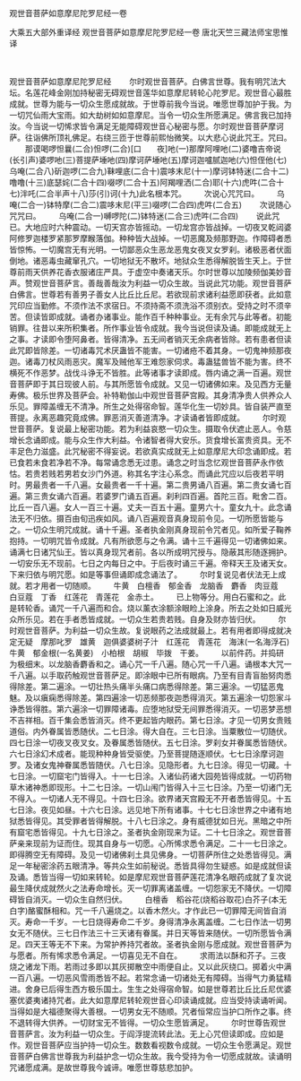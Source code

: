 观世音菩萨如意摩尼陀罗尼经一卷


大乘五大部外重译经
观世音菩萨如意摩尼陀罗尼经一卷
唐北天竺三藏法师宝思惟译


　　

观世音菩萨如意摩尼陀罗尼经
　　尔时观世音菩萨。白佛言世尊。我有明咒法大坛。名莲花峰金刚加持秘密无碍观世音莲华如意摩尼转轮心陀罗尼。观世音心最胜成就。世尊为能与一切众生愿成就故。于世尊前我今当说。唯愿世尊加护于我。为一切咒仙雨大宝雨。如大劫树如如意摩尼。当令一切众生所愿满足。佛言我已加持汝。今当说一切悕求皆令满足无能障碍观世音心秘密与愿。尔时观世音菩萨摩诃萨。往诣佛所顶礼佛足。右绕三匝于世尊前熙怡微笑。以大悲心说此咒王。咒曰。
　　那谟喝啰怛曩(二合)怛啰(二合)[口　　夜]吔(一)那摩阿哩吔(二)婆噜吉帝说(长引声)婆啰吔(三)菩提萨埵吔(四)摩诃萨埵吔(五)摩诃迦嚧腻迦吔(六)怛侄他(七)乌唵(二合八)斫迦啰(二合九)靺哩底(二合十)震哆末尼(十一)摩诃钵特迷(二合十二)噜噜(十三)底瑟姹(二合十四)啜啰(二合十五)阿羯哩洒(二合)耶(十六)虎吽(二合十七)泮吒(二合半声十八)莎(引)诃(十九)此名根本咒。
　　次说心咒咒曰。
　　乌唵(二合一)钵特摩(二合二)震哆末尼(平三)啜啰(二合四)虎吽(二合五)
　　次说随心咒咒曰。
　　乌唵(二合一)嚩啰陀(二)钵特迷(二合三)虎吽(二合四)
　　说此咒已。大地应时六种震动。一切天宫亦皆摇动。一切龙宫亦皆战掉。一切夜叉乾闼婆阿修罗迦楼罗紧那罗摩睺落伽。种种皆大战掉。一切恶魔及频那野迦。作障碍者悉皆惊怖。一切魔宫无有光明。一切鄙恶众生恶龙恶鬼女夜叉女罗刹。诸极恶者伏面倒地。诸恶毒虫藏窜孔穴。一切地狱无不散坏。地狱众生悉得解脱皆生天上。于世尊前雨天供养花香衣服诸庄严具。于虚空中奏诸天乐。尔时世尊以加陵频伽美妙音声。赞观世音菩萨言。善哉善哉汝为利益一切众生故。当说此咒功能。观世音菩萨白佛言。世尊若有善男子善女人比丘比丘尼。若欲现前求诸利益愿即获者。此如意咒印应当勤修。不须作法不求宿日。不须持斋不须洗浴不须别衣。受持之时不须辛苦。但读皆即成就。诵者办诸事业。能作百千种种事业。无有余咒与此等者。初能销罪。往昔以来所积集者。所作事业皆令成就。我今当说但读及诵。即能成就无上之事。才读即令堕阿鼻者。皆得清净。五无间者销灭无余病者皆除。若有患者但读此咒即皆除差。一切诸毒咒术厌蛊皆不能害。一切诸疮不着其身。一切鬼神频那夜迦。诸毒刀杖风雨恶灾。魔军及贼他军王难怨家伺求。毒蛊猛兽皆不能为害。终不横死不作恶梦。战伐斗诤无不皆胜。此等诸事才读即成。唇内诵之满一百遍。观世音菩萨即于其日现彼人前。与其所愿皆令成就。又见一切诸佛如来。及见西方无量寿佛。极乐世界及菩萨会。补特勒伽山中观世音菩萨宫殿。其身清净贵人供养众人乐见。罪障盖缠无不清净。所生之处得宿命智。莲华化生一切妙具。皆自装严直至菩提。永离恶趣究竟成佛。罪恶消灭善道清净。才读诵者皆即成就。
　　尔时观世音菩萨。复说最上秘密功能。若为利益哀愍一切众生。摄取令伏遮止恶人。令慈增长念诵即成。能与众生作大利益。令诸智者得大安乐。货食增长富贵资具。无不丰足色力滋盛。此咒秘密不得妄说。若欲真实成就无上如意摩尼大印念诵即成。若已食若未食若净若不净。每常诵念悉无过患。诵念之时当念忆观世音菩萨永作依怙。若贵若贱若男若女沙门外道。称其名字注心系念。而诵此咒应以后夜若平明时。男最贵者一千八遍。女最贵者一千十遍。第二贵男诵八百遍。第二贵女诵七百遍。第三贵女诵六百遍。若婆罗门诵五百遍。刹利四百遍。首陀三百。毗舍二百。比丘一百八遍。女人一百三十遍。丈夫一百五十遍。童男六十。童女九十。此念诵法无不归依。摄百由旬迅疾如风。诵八百遍观音真身现前令见。一切所愿皆能与之。一切众生明咒成就。诵十千遍。圣者执金刚真身现前令咒者见。如所爱子鞠养抱持。一切明咒皆令成就。凡有所欲愿与之令满。诵十三千遍得见一切诸佛如来。诵满七日诸咒仙王。皆以真身现咒者前。各以所成明咒授与。隐蔽其形随逐拥护。一切安乐无不现前。七日之内每日之中。于后夜时诵三千遍。帝释天王及诸天女。下来归依与明咒愿。如是等事但诵即成念诵法了。
　　尔时复说见者伏法无上成就。若才用者一切随顺。
　　牛黄　白檀香　郁金香　龙脑香　麝香　肉豆蔻　白豆蔻　丁香　红莲花　青莲花　金赤土。
　　已上物等分。用白石蜜和之。此是转轮香。诵咒一千八遍而和合。烧以薰衣涂额涂眼睑上涂身。所去之处如日威光众所乐见。若在手者悉皆成就。一切众生若贵若贱。自身及财亦皆归伏。
　　尔时观世音菩萨。为利益一切众生故。复说眼药之法成就最上。若有用者即得成就决定无疑　摩那叱罗　雄黄　迦俱婆婆树子汁　红莲花　青莲花　海沫(一名海浮石)　牛黄　郁金根(一名黄姜)　小柏根　胡椒　毕拨　干姜。
　　以前件药。并捣研为极细末。以龙脑香麝香和之。诵心咒一千八遍。随心咒一千八遍。诵根本大咒一千八遍。以手取药触观世音菩萨足。即涂眼中已所有眼病。乃至有目青盲胎努肉悉得除差。第二遍涂。一切壮热头痛半头痛口病悉得除差。第三遍涂。一切猛恶鬼魅。及以瘨痫悉得除差。第四遍涂一切恶频那夜迦悉得消灭。第五遍涂一切怨家斗诤悉皆得胜。第六遍涂一切罪障诸毒。应堕地狱受无间罪悉得消灭。一切恶梦恶想不吉祥相。百千集会悉皆消灭。终不更起皆内眼药。第七日涂。才见一切男女贵贱道俗。内外眷属皆悉随伏。二七日涂。得大自在。三七日涂。当粟散位一切随伏。四七日涂一切夜叉夜叉女。及眷属悉皆随伏。五七日涂。罗刹女并眷属悉皆随伏。六七日涂幻术成者。能现种种身皆受驱使。乃至菩提随逐顺伏。七七日涂摩诃迦罗。及诸女鬼神眷属悉皆随伏。八七日涂。见隐形者。九七日涂。得见一切藏。十七日涂。一切窟宅门皆得入。十一七日涂。入诸仙药诸大园苑皆得成就。一切药物草木诸神悉即现形。十二七日涂。一切山闱门皆得入十三七日涂。乃至一切诸门无不得入。一切诸人无不得见。十四七日涂。欲界诸天宫殿无不开者悉皆得见。十五七日涂。夜见如昼。十六七日涂。远见地下所有诸事。十七七日涂世界之中诸有地狱悉皆得见。其受罪者皆得解脱。十八七日涂之。身有威德犹如日光。黑暗之中所有窟宅悉皆得见。十九七日涂之。圣者执金刚现来为证。二十七日涂之。观世音菩萨亲来现前为证而住。现其自身与一切愿。心所悕求悉令满足。二十一七日涂之。即得腾空无有障碍。及见一切诸佛刹土具见佛身。一切菩萨所住之处悉皆得见。满足一年秘密涂药五眼清净。等共众生如前秘说。悉皆具得勿生疑惑。如是成就但读及诵。悉皆当得一切如来转轮。如是摩尼观世音菩萨莲花清净名眼药成就了复次说最生降伏成就然火之法寿命增长。灭一切罪离诸盖缠。一切怨家无不降伏。一切障碍皆自消灭。一切众生自然归伏。
　　白檀香　稻谷花(烧稻谷取花)白芥子(本无白字)酪蜜酥相和。咒一千八遍烧之。以香木然火。才作此已一切罪障无间皆自消灭。寿命一千岁。一七日烧得寿命二千岁。身得清净永离盖缠。二七日作法一切男女无不随伏。三七日作法三十三天诸有眷属。并日天等皆来随伏。一切所愿皆令满足。四天王等无不下来。为常护养持咒者故。圣者执金刚与愿成就。观世音菩萨为与愿者。所有悕求悉令满足。一切喜见无不自在。
　　求雨法以酥和芥子。三夜烧之诸龙下雨。若雨过多即以其灰掷散空中雨便自止。又以此灰绕口。掷着火中满一百八遍。一切恶风雪雨悉皆不起。若常念诵一切诸处无有障碍。当得气力勇猛精进。舍身已后得生西方极乐国土。生生之处得宿命智。如是世尊若比丘比丘尼优婆塞优婆夷诸持咒者。此大如意摩尼转轮观世音心印读诵成就。应当受持读诵听闻。当得如是大福德聚得大善根。一切男女无不随顺。咒者恒常应当护口所作之事。终不退转得大供养。一切财宝无不皆得。一切众生愿皆满足。
　　尔时世尊告观世音菩萨言。汝为利益一切众生。于阎浮提流转此法。无上心咒但读即成。应如是作。观世音菩萨应当护持一切众生。数数看视数令成就。一切众生令愿满足。观世音菩萨白佛言世尊我为利益护念一切众生故。我今受持为令一切愿成就故。读诵明咒诸愿成满。是故世尊我今诚谛。唯愿世尊慈悲加护。


